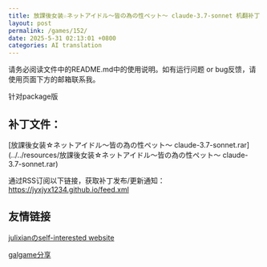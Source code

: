 ```yaml
---
title: 放課後女装☆ネットアイドル～皆の為の性ペット～ claude-3.7-sonnet 机翻补丁
layout: post
permalink: /games/152/
date: 2025-5-31 02:13:01 +0800
categories: AI translation
---
```



请务必阅读文件中的README.md中的使用说明。如有运行问题 or bug反馈，请使用页面下方的邮箱联系我。

针对package版

## 补丁文件：

[放課後女装☆ネットアイドル～皆の為の性ペット～ claude-3.7-sonnet.rar](../../resources/放課後女装☆ネットアイドル～皆の為の性ペット～ claude-3.7-sonnet.rar)

 

通过RSS订阅以下链接，获取补丁发布/更新通知：https://jyxjyx1234.github.io/feed.xml

## 友情链接

[julixianのself-interested website](https://julixian-siw.worldsystem.top/) 

[galgame分享](https://t.me/galgpt)